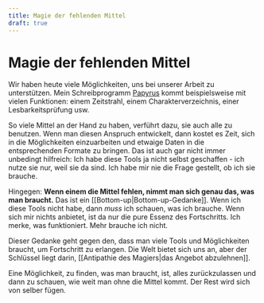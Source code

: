 ```yaml
---
title: Magie der fehlenden Mittel
draft: true
---
```


# Magie der fehlenden Mittel

Wir haben heute viele Möglichkeiten, uns bei unserer Arbeit zu unterstützen. Mein Schreibprogramm [Papyrus](https://www.papyrus.de/) kommt beispielsweise mit vielen Funktionen: einem Zeitstrahl, einem Charakterverzeichnis, einer Lesbarkeitsprüfung usw. 

So viele Mittel an der Hand zu haben, verführt dazu, sie auch alle zu benutzen. Wenn man diesen Anspruch entwickelt, dann kostet es Zeit, sich in die Möglichkeiten einzuarbeiten und etwaige Daten in die entsprechenden Formate zu bringen. Das ist auch gar nicht immer unbedingt hilfreich: Ich habe diese Tools ja nicht selbst geschaffen - ich nutze sie nur, weil sie da sind. Ich habe mir nie die Frage gestellt, ob ich sie brauche.

Hingegen: **Wenn einem die Mittel fehlen, nimmt man sich genau das, was man braucht.** Das ist ein [[Bottom-up|Bottom-up-Gedanke]]. Wenn ich diese Tools nicht habe, dann *muss* ich schauen, was ich brauche. Wenn sich mir nichts anbietet, ist da nur die pure Essenz des Fortschritts. Ich merke, was funktioniert. Mehr brauche ich nicht.

Dieser Gedanke geht gegen den, dass man viele Tools und Möglichkeiten braucht, um Fortschritt zu erlangen. Die Welt bietet sich uns an, aber der Schlüssel liegt darin, [[Antipathie des Magiers|das Angebot abzulehnen]].

Eine Möglichkeit, zu finden, was man braucht, ist, alles zurückzulassen und dann zu schauen, wie weit man ohne die Mittel kommt. Der Rest wird sich von selber fügen.